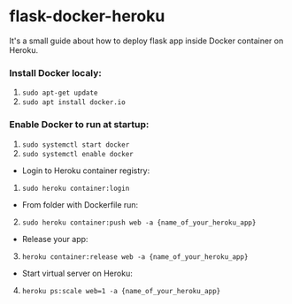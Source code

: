 # flask-docker-heroku
It's a small guide about how to deploy flask app inside Docker container on Heroku.

### Install Docker localy:
1. ```sudo apt-get update```
2. ```sudo apt install docker.io```

### Enable Docker to run at startup:
1. ```sudo systemctl start docker```
2. ```sudo systemctl enable docker```

* Login to Heroku container registry:
1. ```sudo heroku container:login```
* From folder with Dockerfile run:
2. ```sudo heroku container:push web -a {name_of_your_heroku_app}```
* Release your app:
3. ```heroku container:release web -a {name_of_your_heroku_app}```
* Start virtual server on Heroku:
4. ```heroku ps:scale web=1 -a {name_of_your_heroku_app}```

